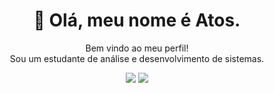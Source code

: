 <h1 align="center">
👋 Olá, meu nome é Atos.
</h1>

<p align="center">
Bem vindo ao meu perfil! </br>
Sou um estudante de análise e desenvolvimento de sistemas.
</p>

<div align="center">
<a href = "mailto:contato@atosalvesqueiroz@gmail.com"><img loading="lazy" src="https://img.shields.io/badge/Gmail-D14836?style=for-the-badge&logo=gmail&logoColor=white" target="_blank"></a>
<a href="https://www.linkedin.com/in/atos-alves" target="_blank"><img loading="lazy" src="https://img.shields.io/badge/-LinkedIn-%230077B5?style=for-the-badge&logo=linkedin&logoColor=white" target="_blank"></a>   
</div>
